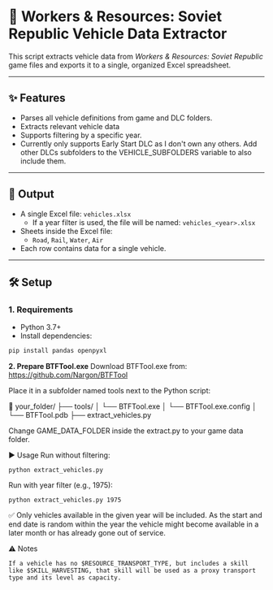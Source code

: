 # 🚛 Workers & Resources: Soviet Republic Vehicle Data Extractor

This script extracts vehicle data from *Workers & Resources: Soviet Republic* game files and exports it to a single, organized Excel spreadsheet.

---

## ✨ Features

- Parses all vehicle definitions from game and DLC folders.
- Extracts relevant vehicle data
- Supports filtering by a specific year.
- Currently only supports Early Start DLC as I don't own any others. Add other DLCs subfolders to the VEHICLE_SUBFOLDERS variable to also include them.

---

## 📁 Output

- A single Excel file: `vehicles.xlsx`  
  - If a year filter is used, the file will be named: `vehicles_<year>.xlsx`
- Sheets inside the Excel file:
  - `Road`, `Rail`, `Water`, `Air`
- Each row contains data for a single vehicle.

---

## 🛠 Setup

### 1. Requirements

- Python 3.7+
- Install dependencies:

```bash
pip install pandas openpyxl
```

**2. Prepare BTFTool.exe**
Download BTFTool.exe from: https://github.com/Nargon/BTFTool

Place it in a subfolder named tools next to the Python script:

📁 your_folder/
├── tools/
│   └── BTFTool.exe
│   └── BTFTool.exe.config
│   └── BTFTool.pdb
├── extract_vehicles.py

Change GAME_DATA_FOLDER inside the extract.py to your game data folder.

▶️ Usage
Run without filtering:
```
python extract_vehicles.py
```
Run with year filter (e.g., 1975):
```
python extract_vehicles.py 1975
```
✅ Only vehicles available in the given year will be included. As the start and end date is random within the year the vehicle might become available in a later month or has already gone out of service.

⚠️ Notes

    If a vehicle has no $RESOURCE_TRANSPORT_TYPE, but includes a skill like $SKILL_HARVESTING, that skill will be used as a proxy transport type and its level as capacity.
